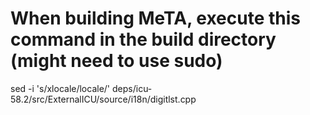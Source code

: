 # When building MeTA, execute this command in the build directory (might need to use sudo)
sed -i 's/xlocale/locale/' deps/icu-58.2/src/ExternalICU/source/i18n/digitlst.cpp
